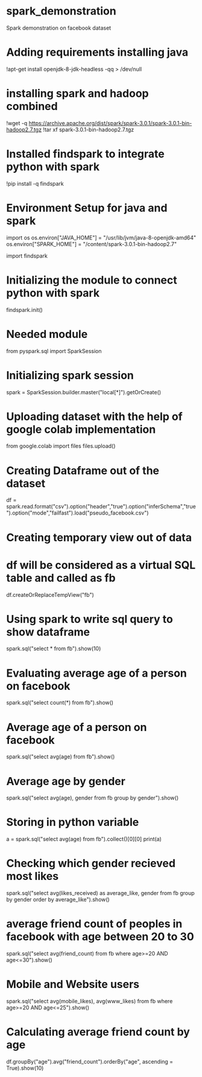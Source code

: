 # spark_demonstration
Spark demonstration on facebook dataset

# Adding requirements installing java
!apt-get install openjdk-8-jdk-headless -qq > /dev/null
# installing spark and hadoop combined
!wget -q https://archive.apache.org/dist/spark/spark-3.0.1/spark-3.0.1-bin-hadoop2.7.tgz
!tar xf spark-3.0.1-bin-hadoop2.7.tgz
# Installed findspark to integrate python with spark
!pip install -q findspark

# Environment Setup for java and spark
import os
os.environ["JAVA_HOME"] = "/usr/lib/jvm/java-8-openjdk-amd64"
os.environ["SPARK_HOME"] = "/content/spark-3.0.1-bin-hadoop2.7"

import findspark
# Initializing the module to connect python with spark
findspark.init()
# Needed module
from pyspark.sql import SparkSession
# Initializing spark session
spark = SparkSession.builder.master("local[*]").getOrCreate()

# Uploading dataset with the help of google colab implementation
from google.colab import files
files.upload()

# Creating Dataframe out of the dataset
df = spark.read.format("csv").option("header","true").option("inferSchema","true").option("mode","failfast").load("pseudo_facebook.csv")

# Creating temporary view out of data
# df will be considered as a virtual SQL table and called as fb
df.createOrReplaceTempView("fb")

# Using spark to write sql query to show dataframe
spark.sql("select * from fb").show(10)

# Evaluating average age of a person on facebook
spark.sql("select count(*) from fb").show()

# Average age of a person on facebook
spark.sql("select avg(age) from fb").show()

# Average age by gender
spark.sql("select avg(age), gender from fb group by gender").show()

# Storing in python variable
a = spark.sql("select avg(age) from fb").collect()[0][0]
print(a) 

# Checking which gender recieved most likes 
spark.sql("select avg(likes_received) as average_like, gender from fb group by gender order by average_like").show()

# average friend count of peoples in facebook with age between 20 to 30
spark.sql("select avg(friend_count) from fb where age>=20 AND age<=30").show()

# Mobile and Website users
spark.sql("select avg(mobile_likes), avg(www_likes) from fb where age>=20 AND age<=25").show()

# Calculating average friend count by age
df.groupBy("age").avg("friend_count").orderBy("age", ascending = True).show(10)


